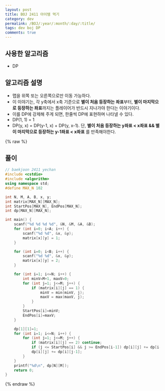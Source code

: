 ```yaml
---
layout: post
title: BOJ 2411 아이템 먹기
category: dev
permalink: /BOJ/:year/:month/:day/:title/
tags: dev boj DP
comments: true
---
```

## 사용한 알고리즘
- DP

## 알고리즘 설명
- 맵을 위쪽 또는 오른쪽으로만 이동 가능하다.
- 이 이야기는, 각 y축에서 x축 기준으로 **별이 처음 등장하는 좌표**부터, **별이 마지막으로 등장하는 좌표**까지는 플레이어가 반드시 지나가야 한다는 이야기이다.
- 이를 DP에 강제해 주게 되면, 한줄씩 DP에 표현하며 나타낼 수 있다.
- DP(1, 1) = 1
- DP(y, x) = DP(y-1, x) + DP(y, x-1). 단, **별이 처음 등장하는 y좌표 < x좌표 && 별이 마지막으로 등장하는 y-1좌표 < x좌표** 를 만족해야한다.

{% raw %}
## 풀이
```c++
// baekjoon 2411 yechan
#include <cstdio>
#include <algorithm>
using namespace std;
#define MAX_N 102

int N, M, A, B, x, y;
int matrix[MAX_N][MAX_N];
int StartPos[MAX_N], EndPos[MAX_N];
int dp[MAX_N][MAX_N];

int main() {
    scanf("%d %d %d %d", &N, &M, &A, &B);
    for (int i=0; i<A; i++) {
        scanf("%d %d", &x, &y);
        matrix[x][y] = 1;
    }

    for (int i=0; i<B; i++) {
        scanf("%d %d", &x, &y);
        matrix[x][y] = 2;
    }

    for (int i=1; i<=N; i++) {
        int minV=M+1, maxV=0;
        for (int j=1; j<=M; j++) {
            if (matrix[i][j] == 1) {
                minV = min(minV, j);
                maxV = max(maxV, j);
            }
        }
        StartPos[i]=minV;
        EndPos[i]=maxV;
    }

    dp[1][1]=1;
    for (int i=1; i<=N; i++) {
        for (int j=1; j<=M; j++) {
            if (matrix[i][j] == 2) continue;
            if (j <= StartPos[i] && j >= EndPos[i-1]) dp[i][j] += dp[i-1][j];
            dp[i][j] += dp[i][j-1];
        }
    }
    printf("%d\n", dp[N][M]);
    return 0;
}
```
{% endraw %}
